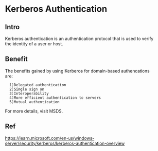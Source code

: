 # Kerberos Authentication
## Intro
Kerberos authentication is an authentication protocol that is used to verify the identity of a user or host. 

## Benefit
The benefits gained by using Kerberos for domain-based authencations are:
      
      1)Delegated authentication
      2)Single sign on
      3)Interoperability
      4)More efficient authentication to servers
      5)Mutual authentication
  
For more details, visit MSDS.

## Ref
https://learn.microsoft.com/en-us/windows-server/security/kerberos/kerberos-authentication-overview
